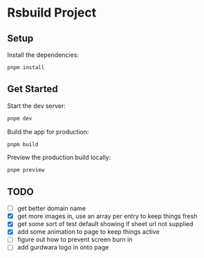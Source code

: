 # Rsbuild Project

## Setup

Install the dependencies:

```bash
pnpm install
```

## Get Started

Start the dev server:

```bash
pnpm dev
```

Build the app for production:

```bash
pnpm build
```

Preview the production build locally:

```bash
pnpm preview
```

## TODO

- [ ] get better domain name
- [x] get more images in, use an array per entry to keep things fresh
- [x] get some sort of test default showing if sheet url not supplied
- [x] add some animation to page to keep things active
- [ ] figure out how to prevent screen burn in
- [ ] add gurdwara logo in onto page
